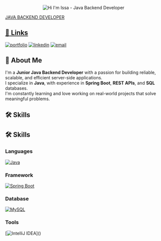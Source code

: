 <p align="center">
  <img src="https://capsule-render.vercel.app/api?type=waving&height=300&color=E65C9C&text=Hi%20I'm%20Issa%20-%20Java%20Backend%20Developer&fontColor=000000&fontSize=45" alt="Hi I'm Issa - Java Backend Developer" />
</p>

<p align="center">
  <a href="https://git.io/typing-svg">
  
  JAVA BACKEND DEVELOPER

## 🔗 Links
[![portfolio](https://img.shields.io/badge/my_portfolio-A0522D?style=for-the-badge&logo=ko-fi&logoColor=white)](https://katherineoelsner.com/) [![linkedin](https://img.shields.io/badge/linkedin-A0522D?style=for-the-badge&logo=linkedin&logoColor=white)](https://www.linkedin.com/) [![email](https://img.shields.io/badge/email-A0522D?style=for-the-badge&logo=email&logoColor=white)](https://email.com/)


## 🚀 About Me

I'm a **Junior Java Backend Developer** with a passion for building reliable, scalable, and efficient server-side applications.  
I specialize in **Java**, with experience in **Spring Boot**, **REST APIs**, and **SQL** databases.  
I'm constantly learning and love working on real-world projects that solve meaningful problems.

## 🛠️ Skills

## 🛠️ Skills

### Languages
[![Java](https://img.shields.io/badge/-Java-FFF5E1?style=for-the-badge&logo=java&logoColor=A0522D)](https://www.java.com/)

### Framework
[![Spring Boot](https://img.shields.io/badge/-SpringBoot-FFF5E1?style=for-the-badge&logo=springboot&logoColor=A0522D)](https://spring.io/projects/spring-boot)

### Database
[![MySQL](https://img.shields.io/badge/-MySQL-FFF5E1?style=for-the-badge&logo=mysql&logoColor=A0522D)](https://www.mysql.com/)

### Tools
[![IntelliJ IDEA](https://img.shields.)]()

